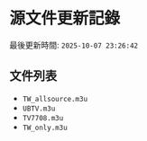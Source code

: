 # 源文件更新記錄

最後更新時間: `2025-10-07 23:26:42`

## 文件列表
- `TW_allsource.m3u`
- `UBTV.m3u`
- `TV7708.m3u`
- `TW_only.m3u`
